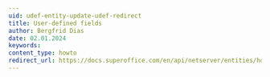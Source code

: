 ```yaml
---
uid: udef-entity-update-udef-redirect
title: User-defined fields
author: Bergfrid Dias
date: 02.01.2024
keywords: 
content_type: howto
redirect_url: https://docs.superoffice.com/en/api/netserver/entities/howto/custom-objects/update-udef.html
---
```

